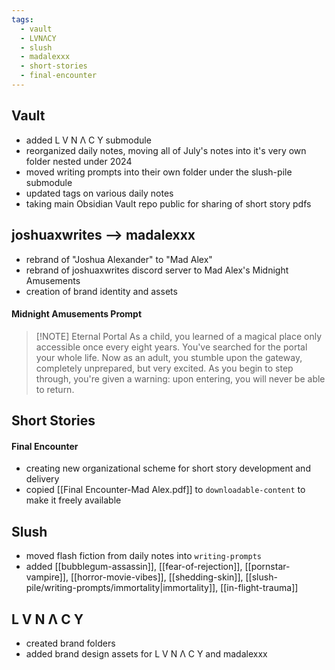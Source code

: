 ```yaml
---
tags:
  - vault
  - LVNΛCY
  - slush
  - madalexxx
  - short-stories
  - final-encounter
---
```

## Vault
- added L V N Λ C Y submodule
- reorganized daily notes, moving all of July's notes into it's very own folder nested under 2024
- moved writing prompts into their own folder under the slush-pile submodule
- updated tags on various daily notes
- taking main Obsidian Vault repo public for sharing of short story pdfs
## joshuaxwrites --> madalexxx
- rebrand of "Joshua Alexander" to "Mad Alex"
- rebrand of joshuaxwrites discord server to Mad Alex's Midnight Amusements
- creation of brand identity and assets
#### Midnight Amusements Prompt
> [!NOTE] Eternal Portal
> As a child, you learned of a magical place only accessible once every eight years. You've searched for the portal your whole life. Now as an adult, you stumble upon the gateway, completely unprepared, but very excited. As you begin to step through, you're given a warning: upon entering, you will never be able to return.
## Short Stories
#### Final Encounter
- creating new organizational scheme for short story development and delivery
- copied [[Final Encounter-Mad Alex.pdf]] to `downloadable-content` to make it freely available
## Slush
- moved flash fiction from daily notes into `writing-prompts`
- added [[bubblegum-assassin]], [[fear-of-rejection]], [[pornstar-vampire]], [[horror-movie-vibes]], [[shedding-skin]], [[slush-pile/writing-prompts/immortality|immortality]], [[in-flight-trauma]] 
## L V N Λ C Y
- created brand folders
- added brand design assets for L V N Λ C Y and madalexxx